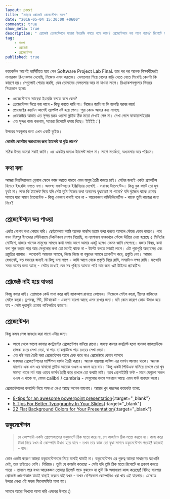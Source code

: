 ```yaml
---
layout: post
title: "ন্যাড়ার প্রোজেক্ট প্রেজেন্টেশন সফর"
date: "2016-05-04 15:30:00 +0600"
comments: true
show_meta: true
description: " প্রোজেক্ট প্রেজেন্টেশনে স্যাররা ইংরেজি বলতে বলে ক্যান? প্রেজেন্টেশনে ভয় লাগে ক্যান? রিপোর্টে মার্ক দেবার দরকার ক্যান? ক্যান ক্যান ক্যান?!? সমাধান পেতে ঝটপট পড়ে ফেল!"
tag:
    - বাংলা
    - প্রোজেক্ট
    - প্রেজেন্টেশন
published: true
---
```

কয়েকদিন আগেই ভার্সিটিতে হয়ে গেল Software Project Lab Final. তার পর পর অনেক শিক্ষার্থীদেরই নানারকম রিএ্যাকশন দেখেছি, নিজেও এসব করতাম। বেলতলায় গিয়ে বেলের বাড়ি খেতে খেতে শিখেছি কোনটা কি কারণে হয়। সেগুলোই শেয়ার করছি, যেন তোমাদের বেলতলায় আর না যাওয়া লাগে। রিএ্যাকশনগুলো‌র ভিতরে সিংহভাগ হলো:

- প্রেজেন্টেশনে স্যারেরা ইংরেজি বলতে বলে কেন?
- প্রেজেন্টেশন দিতে ভয় লাগে - কিছু বলতে পারি না। নিজেও জানি না কি বলেছি হরবর করে!
- প্রোজেক্টের কয়দিন আগেই ল্যাপটপ নষ্ট হয়ে গেল। পুরা কোড আবার করা লাগছে
- প্রোজেক্টরে আমার এত সুন্দর রংচং ওয়ালা স্লাইড ঠিক মতো দেখাই গেল না। দেখা গেলে ফাডায়ালাইতাম
- এত সুন্দর কাজ করলাম, স্যাররা রিপোর্টে ধসায় দিছে। ইইইই :'(

উপরের সবগুলার জন্য এখন একটি কুইজ।

**কোনটা কোনটার সমাধানের জন্য ট্যালেন্ট বা বুদ্ধি লাগে?**

সঠিক উত্তর আমরা সবাই জানি। এর একটার জন্যও ট্যালেন্ট লাগে না। লাগে সতর্কতা, অধ্যবসায় আর পরিশ্রম।

## কথা বলা
আমরা বিশ্ববিদ্যালয়ে গ্লোবাল স্কেলে কাজ করতে পারবে এমন মানুষ তৈরী করতে চাই। সেটার জন্যই একটা প্র্যাকটিস হিসাবে ইংরেজি বলতে বলা। অসংখ্য সফটওয়্যার ইঞ্জিনিয়ার দেখেছি - ভয়াবহ ট্যালেন্টেড। কিন্তু বুক ফাটে তো মুখ ফুটে না। লাভ কি ট্যালেন্ট দিয়ে যদি সেটা তুমি নিজের কথা অন্যদের বুঝাতেই না পারো? যদি দুইজন থাকে তেমার সামনে যারা সমান ট্যালেন্টেড - কিন্তু একজন কথাই বলে না - আরেকজন কমিউনিকেটিভ - কাকে তুমি কাজের জন্য নিবে?

## প্রেজেন্টেশনে ভয় পাওয়া
একটা গোপন কথা শেয়ার করি। ছোটবেলায় আমি অনেক নার্ভাস হতাম কথা বলতে আসলে স্টেজে কোন কারণে। পরে যখন মিরপুর ইনডোর স্টেডিয়ামে টেকনিকাল সেশন নিয়েছি, বা ন্যাশনাল হ্যাকাথনে স্টেজে উঠিয়ে দেয়া হয়েছে ৫ মিনিটের নো‌টিশে, হাজার খানেক মানুষের সামনে কথা বলার আগে আমার একটু হলেও কেমন জানি লেগেছে। মজার বিষয়, কথা বলা শুরু করার পরে আর সেগুলোর কথা তো মনেই থাকে না - উল্টো বলতে মজাই লাগে।  এটা পুরাপুরি অভ্যাসের এবং প্রস্তুতির ব্যাপার। অনেকেই আয়নার সামনে, নিজে নিজে বা বন্ধুদের সামনে প্র্যাকটিস করে, প্রস্তুতি নেয়। আমার যেখানেই, যত সময়ের জন্যই না কিছু বলা লাগে - আমি আগে থেকে প্রস্তুতি নিয়ে রাখি, সময়টাও লক্ষ্য রাখি। যতখানি সময় আমার জন্য আছে - সেটার মধ্যেই যেন সব গুছিয়ে আনতে পারি তার জন্য এই টাইমড প্র্যাকটিস।

## প্রোজেক্ট নাই হয়ে যাওয়া
কিচ্ছু বলার নাই। তোমাকে কেউ মানা করে নাই ব্যাকআপ রাখতে কোডের। নিজেকে মেইল করো, টীমের বাকিদের মেইল করো। ড্রপবক্স, গিট, বিটবাকেট - একশো যায়গা আছে এসব রাখার জন্য। যদি কোন কারণে কোড উধাও হয়ে যায় - সেটা পুরাপুরি তেমার গাফিলতির কারণে।

## প্রেজেন্টেশন
কিছু কমন সেন্স ব্যবহার করা লাগে এটার জন্য।

- আগে থেকে ভালো কালার কনট্রাস্টের প্রেজেন্টেশন বানিয়ে রাখো। জঘন্য কালার কনট্রাস্ট হলো হালকা ব্যাকগ্রাউন্ডে হালকা রংয়ে লেখা দেয়া, বা গাড় ব্যাকগ্রাউন্ডে গাড় রংয়ের লেখা দেয়া।
- এত কষ্ট করে তৈরী করা প্রেজেন্টেশন আগে চেক করে নাও প্রোজেক্টরে কেমন আসবে
- সবসময় প্রেজেন্টেশনের মাল্টিপল ভার্সন তৈরী করবে। অনেক যায়গায় অফিস এর ভার্সন আলাদা থাকে। অনেক যায়গায় এক ওস এর বানানো স্লাইড আরেক ওএস এ ধ্বংস হয়ে যায়। কিন্তু একটা পিডিএফ বানিয়ে রাখলে তো খুব সমস্যা থাকে না! আর ওয়েব ভার্সন তৈরী করে রাখলে তো কথাই নাই। তবে প্রোপাইটরি ফন্ট - মানে যেগুলো সকল ওএস এ থাকে না, যেমন calibri / cambria  - সেগুলোর বদলে সবখানে আছে এমন ফন্ট ব্যবহার করো।

প্রেজেন্টেশনের কনটেন্ট নিয়ে অসংখ্য লেখা আছে অনেক যায়গায়। আমার খুব পছন্দের কয়েকটা হলো:

- [8-tips for an awesome powerpoint presentation](http://www.slideshare.net/damonnofar/8-tips-for-slideshare){:target="_blank"}
- [5 Tips For Better Typography In Your Slides](http://www.slideshare.net/damonnofar/5-tips-for-better-typography-in-your-slides-31306908){:target="_blank"}
- [22 Flat Background Colors for Your Presentation](http://www.slideshare.net/damonnofar/22-flat-background-colors-for-your-presentation){:target="_blank"}

## ডকুমেন্টেশন

>যে কোম্পানি একটা প্রোপোজালের ডকুমেন্টে ঠিক মতো করে না, সে কাজটাও ঠিক মতো করবে না। কাজ করে টাকা নিয়ে যখন ঐ কোম্পানি উধাও হয়ে যাবে - তখন তার কাজ তো বুঝা লাগবে ডকুমেন্টেশন পড়েই! কাজেই - বাদ।

কোন একটা কারণে আমরা ডকুমেন্টেশনকে নিয়ে মাথাই ঘামাই না। ডকুমেন্টেশন এর গুরুত্ব আমরা সাধারণত যতখানি দেই, তার চাইতেও বেশি। পিরিয়ড। তুমি যে কাজটা করেছো - সেটা যদি তুমি ঠিক মতো রিপোর্টে না প্রকাশ করতে পারো - তাহলে পরে যখন আরেকজন তোমার রিপোর্ট পড়ে বুঝবেও না তুমি কি অসাধারণ কাজ করেছো! বিভিন্ন যায়গায় প্রোজেক্ট প্রোপোজাল যাচাই বাছাই করতে যাই যখন - তখন বেশিরভাগ কোম্পানিও ধরা খায় এই যায়গায়। এক্ষেত্রে উপরে লেখা এই সহজ ফিলোসফিটা মানা হয়।

সামনে আরো লিখবো আশা করি এসবের উপরে :)
